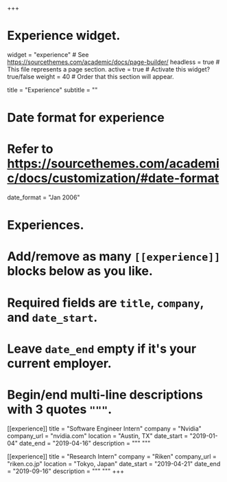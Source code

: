 +++
# Experience widget.
widget = "experience"  # See https://sourcethemes.com/academic/docs/page-builder/
headless = true  # This file represents a page section.
active = true  # Activate this widget? true/false
weight = 40  # Order that this section will appear.

title = "Experience"
subtitle = ""

# Date format for experience
#   Refer to https://sourcethemes.com/academic/docs/customization/#date-format
date_format = "Jan 2006"

# Experiences.
#   Add/remove as many `[[experience]]` blocks below as you like.
#   Required fields are `title`, `company`, and `date_start`.
#   Leave `date_end` empty if it's your current employer.
#   Begin/end multi-line descriptions with 3 quotes `"""`.
[[experience]]
  title = "Software Engineer Intern"
  company = "Nvidia"
  company_url = "nvidia.com"
  location = "Austin, TX"
  date_start = "2019-01-04"
  date_end = "2019-04-16"
  description = """ """

[[experience]]
  title = "Research Intern"
  company = "Riken"
  company_url = "riken.co.jp"
  location = "Tokyo, Japan"
  date_start = "2019-04-21"
  date_end = "2019-09-16"
  description = """ """
+++
